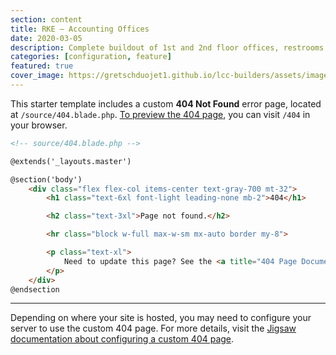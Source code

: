 ```yaml
---
section: content
title: RKE – Accounting Offices
date: 2020-03-05
description: Complete buildout of 1st and 2nd floor offices, restrooms and kitchen.
categories: [configuration, feature]
featured: true
cover_image: https://gretschduojet1.github.io/lcc-builders/assets/images/gallery/RKE/lcc_builders_gallery_1.jpg
---
```


This starter template includes a custom __404 Not Found__ error page, located at `/source/404.blade.php`. [To preview the 404 page](/404), you can visit `/404` in your browser.

```html
<!-- source/404.blade.php -->

@extends('_layouts.master')

@section('body')
    <div class="flex flex-col items-center text-gray-700 mt-32">
        <h1 class="text-6xl font-light leading-none mb-2">404</h1>

        <h2 class="text-3xl">Page not found.</h2>

        <hr class="block w-full max-w-sm mx-auto border my-8">

        <p class="text-xl">
            Need to update this page? See the <a title="404 Page Documentation" href="https://jigsaw.tighten.co/docs/custom-404-page/">Jigsaw documentation</a>.
        </p>
    </div>
@endsection
```

---

Depending on where your site is hosted, you may need to configure your server to use the custom 404 page. For more details, visit the [Jigsaw documentation about configuring a custom 404 page](https://jigsaw.tighten.co/docs/custom-404-page/).
